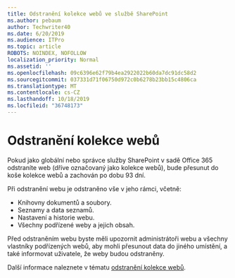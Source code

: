 ```yaml
---
title: Odstranění kolekce webů ve službě SharePoint
ms.author: pebaum
author: Techwriter40
ms.date: 6/20/2019
ms.audience: ITPro
ms.topic: article
ROBOTS: NOINDEX, NOFOLLOW
localization_priority: Normal
ms.assetid: ''
ms.openlocfilehash: 09c6396e62f79b4ea2922022b60da7dc91dc58d2
ms.sourcegitcommit: 037331d71f06750d972c0b6278b23bb15c4806ca
ms.translationtype: MT
ms.contentlocale: cs-CZ
ms.lasthandoff: 10/18/2019
ms.locfileid: "36748173"
---
```

# <a name="delete-a-site-collection"></a>Odstranění kolekce webů

Pokud jako globální nebo správce služby SharePoint v sadě Office 365 odstraníte web (dříve označovaný jako kolekce webů), bude přesunut do koše kolekce webů a zachován po dobu 93 dní. 

Při odstranění webu je odstraněno vše v jeho rámci, včetně:

- Knihovny dokumentů a soubory.
- Seznamy a data seznamů.
- Nastavení a historie webu.
- Všechny podřízené weby a jejich obsah.

Před odstraněním webu byste měli upozornit administrátoři webu a všechny vlastníky podřízených webů, aby mohli přesunout data do jiného umístění, a také informovat uživatele, že weby budou odstraněny. 

Další informace naleznete v tématu [odstranění kolekce webů](https://docs.microsoft.com/sharepoint/delete-site-collection). 